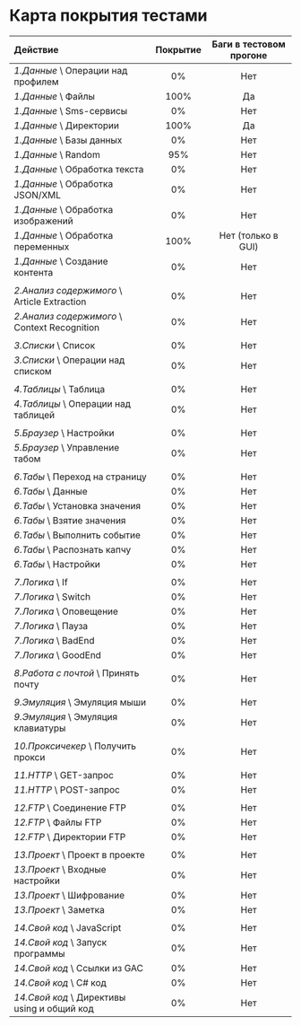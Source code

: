 Карта покрытия тестами
======================

| Действие | Покрытие | Баги в тестовом прогоне |
| :------- | :------: | :---------------------: |
| *1.Данные* \ Операции над профилем | 0% | Нет |
| *1.Данные* \ Файлы | 100% | Да |
| *1.Данные* \ Sms-сервисы | 0% | Нет |
| *1.Данные* \ Директории | 100% | Да |
| *1.Данные* \ Базы данных | 0% | Нет |
| *1.Данные* \ Random | 95% | Нет |
| *1.Данные* \ Обработка текста | 0% | Нет |
| *1.Данные* \ Обработка JSON/XML | 0% | Нет |
| *1.Данные* \ Обработка изображений | 0% | Нет |
| *1.Данные* \ Обработка переменных | 100% | Нет (только в GUI) |
| *1.Данные* \ Создание контента | 0% | Нет |
| | | |
| *2.Анализ содержимого* \ Article Extraction | 0% | Нет |
| *2.Анализ содержимого* \ Context Recognition | 0% | Нет |
| | | |
| *3.Списки* \ Список | 0% | Нет |
| *3.Списки* \ Операции над списком | 0% | Нет |
| | | |
| *4.Таблицы* \ Таблица | 0% | Нет |
| *4.Таблицы* \ Операции над таблицей | 0% | Нет |
| | | |
| *5.Браузер* \ Настройки | 0% | Нет |
| *5.Браузер* \ Управление табом | 0% | Нет |
| | | |
| *6.Табы* \ Переход на страницу | 0% | Нет |
| *6.Табы* \ Данные | 0% | Нет |
| *6.Табы* \ Установка значения | 0% | Нет |
| *6.Табы* \ Взятие значения | 0% | Нет |
| *6.Табы* \ Выполнить событие | 0% | Нет |
| *6.Табы* \ Распознать капчу | 0% | Нет |
| *6.Табы* \ Настройки | 0% | Нет |
| | | |
| *7.Логика* \ If | 0% | Нет |
| *7.Логика* \ Switch | 0% | Нет |
| *7.Логика* \ Оповещение | 0% | Нет |
| *7.Логика* \ Пауза | 0% | Нет |
| *7.Логика* \ BadEnd | 0% | Нет |
| *7.Логика* \ GoodEnd | 0% | Нет |
| | | |
| *8.Работа с почтой* \ Принять почту | 0% | Нет |
| | | |
| *9.Эмуляция* \ Эмуляция мыши | 0% | Нет |
| *9.Эмуляция* \ Эмуляция клавиатуры | 0% | Нет |
| | | |
| *10.Проксичекер* \ Получить прокси | 0% | Нет |
| | | |
| *11.HTTP* \ GET-запрос | 0% | Нет |
| *11.HTTP* \ POST-запрос | 0% | Нет |
| | | |
| *12.FTP* \ Соединение FTP | 0% | Нет |
| *12.FTP* \ Файлы FTP | 0% | Нет |
| *12.FTP* \ Директории FTP | 0% | Нет |
| | | |
| *13.Проект* \ Проект в проекте | 0% | Нет |
| *13.Проект* \ Входные настройки | 0% | Нет |
| *13.Проект* \ Шифрование | 0% | Нет |
| *13.Проект* \ Заметка | 0% | Нет |
| | | |
| *14.Свой код* \ JavaScript | 0% | Нет |
| *14.Свой код* \ Запуск программы | 0% | Нет |
| *14.Свой код* \ Ссылки из GAC | 0% | Нет |
| *14.Свой код* \ C# код | 0% | Нет |
| *14.Свой код* \ Директивы using и общий код | 0% | Нет |